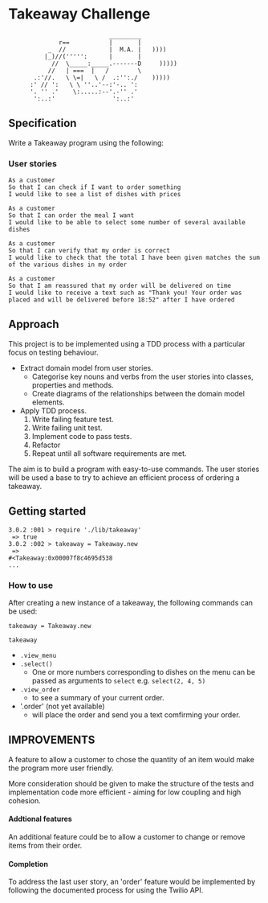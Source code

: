 # Takeaway Challenge

```
                            _________
              r==           |       |
           _  //            |  M.A. |   ))))
          |_)//(''''':      |       |
            //  \_____:_____.-------D     )))))
           //   | ===  |   /        \
       .:'//.   \ \=|   \ /  .:'':./    )))))
      :' // ':   \ \ ''..'--:'-.. ':
      '. '' .'    \:.....:--'.-'' .'
       ':..:'                ':..:'

 ```

## Specification

Write a Takeaway program using the following:

### User stories
```
As a customer
So that I can check if I want to order something
I would like to see a list of dishes with prices

As a customer
So that I can order the meal I want
I would like to be able to select some number of several available dishes

As a customer
So that I can verify that my order is correct
I would like to check that the total I have been given matches the sum of the various dishes in my order

As a customer
So that I am reassured that my order will be delivered on time
I would like to receive a text such as "Thank you! Your order was placed and will be delivered before 18:52" after I have ordered
```

## Approach

This project is to be implemented using a TDD process with a particular focus on testing behaviour.

- Extract domain model from user stories.
    - Categorise key nouns and verbs from the user stories into classes, properties and methods.
    - Create diagrams of the relationships between the domain model elements.
- Apply TDD process.
    1. Write failing feature test.
    1. Write failing unit test.
    1. Implement code to pass tests.
    1. Refactor
    1. Repeat until all software requirements are met.

The aim is to build a program with easy-to-use commands. The user stories will be used a base to try to achieve an efficient process of ordering a takeaway.

## Getting started

```irb
3.0.2 :001 > require './lib/takeaway'
 => true 
3.0.2 :002 > takeaway = Takeaway.new
 => 
#<Takeaway:0x00007f8c4695d538
... 
```

### How to use

After creating a new instance of a takeaway, the following commands can be used:

```
takeaway = Takeaway.new
```
`takeaway`

- `.view_menu`
- `.select()`
  - One or more numbers corresponding to dishes on the menu can be passed as arguments to `select` e.g. `select(2, 4, 5)`
- `.view_order `
  - to see a summary of your current order.
- '.order' (not yet available)
  - will place the order and send you a text comfirming your order.


## IMPROVEMENTS

A feature to allow a customer to chose the quantity of an item would make the program more user friendly.

More consideration should be given to make the structure of the tests and implementation code more efficient - aiming for low coupling and high cohesion.

#### Addtional features

An additional feature could be to allow a customer to change or remove items from their order.


#### Completion

To address the last user story, an 'order' feature would be implemented by following the documented process for using the Twilio API.